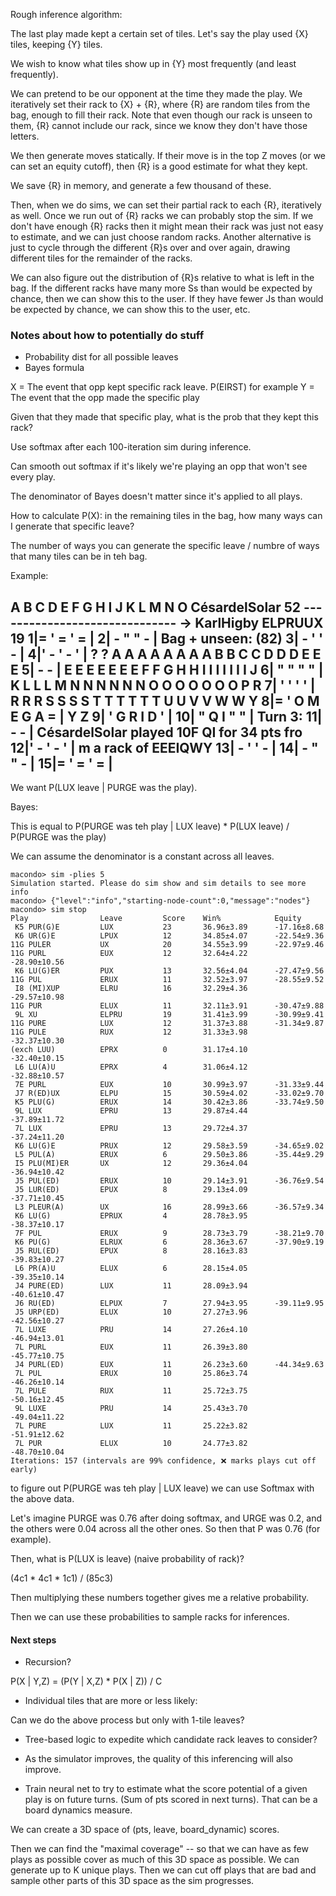 Rough inference algorithm:

The last play made kept a certain set of tiles. Let's say the play used {X} tiles, keeping {Y} tiles.

We wish to know what tiles show up in {Y} most frequently (and least frequently).

We can pretend to be our opponent at the time they made the play. We iteratively set their rack to {X} + {R}, where {R} are random tiles from the bag, enough to fill their rack. Note that even though our rack is unseen to them, {R} cannot include our rack, since we know they don't have those letters.

We then generate moves statically. If their move is in the top Z moves (or we can set an equity cutoff), then {R} is a good estimate for what they kept.

We save {R} in memory, and generate a few thousand of these.

Then, when we do sims, we can set their partial rack to each {R}, iteratively as well. Once we run out of {R} racks we can probably stop the sim. If we don't have enough {R} racks then it might mean their rack was just not easy to estimate, and we can just choose random racks. Another alternative is just to cycle through the different {R}s over and over again, drawing different tiles for the remainder of the racks.

We can also figure out the distribution of {R}s relative to what is left in the bag. If the different racks have many more Ss than would be expected by chance, then we can show this to the user. If they have fewer Js than would be expected by chance, we can show this to the user, etc.

### Notes about how to potentially do stuff

- Probability dist for all possible leaves
- Bayes formula

X = The event that opp kept specific rack leave. P(EIRST) for example
Y = The event that the opp made the specific play

Given that they made that specific play, what is the prob that they kept this rack?

Use softmax after each 100-iteration sim during inference.

Can smooth out softmax if it's likely we're playing an opp that won't see every play.

The denominator of Bayes doesn't matter since it's applied to all plays.

How to calculate P(X): in the remaining tiles in the bag, how many ways can I generate that specific leave?


The number of ways you can generate the specific leave / numbre of ways that many tiles can be in teh bag.


Example:

   A B C D E F G H I J K L M N O               CésardelSolar            52
   ------------------------------    ->            KarlHigby  ELPRUUX   19
 1|=     '       =       '     = |
 2|  -       "       "       -   |   Bag + unseen: (82)
 3|    -       '   '       -     |
 4|'     -       '       -     ' |   ? ? A A A A A A A A B B C C D D D E E E
 5|        -           -         |   E E E E E E E F F G H H I I I I I I I J
 6|  "       "       "       "   |   K L L L M N N N N N N O O O O O O O P R
 7|    '       '   '       '     |   R R R S S S S T T T T T T U U V V W W Y
 8|=     '       O M E G A     = |   Y Z
 9|    '       G R I D     '     |
10|  "       Q I     "       "   |   Turn 3:
11|        -           -         |   CésardelSolar played 10F QI for 34 pts fro
12|'     -       '       -     ' |   m a rack of EEEIQWY
13|    -       '   '       -     |
14|  -       "       "       -   |
15|=     '       =       '     = |
   ------------------------------

We want P(LUX leave | PURGE was the play).

Bayes:

This is equal to P(PURGE was teh play | LUX leave) * P(LUX leave) / P(PURGE was the play)

We can assume the denominator is a constant across all leaves.

```
macondo> sim -plies 5
Simulation started. Please do sim show and sim details to see more info
macondo> {"level":"info","starting-node-count":0,"message":"nodes"}
macondo> sim stop
Play                Leave         Score    Win%            Equity
 K5 PUR(G)E         LUX           23       36.96±3.89      -17.16±8.68
 K6 UR(G)E          LPUX          12       34.85±4.07      -22.54±9.36
11G PULER           UX            20       34.55±3.99      -22.97±9.46
11G PURL            EUX           12       32.64±4.22      -28.90±10.56
 K6 LU(G)ER         PUX           13       32.56±4.04      -27.47±9.56
11G PUL             ERUX          11       32.52±3.97      -28.55±9.52
 I8 (MI)XUP         ELRU          16       32.29±4.36      -29.57±10.98
11G PUR             ELUX          11       32.11±3.91      -30.47±9.88
 9L XU              ELPRU         19       31.41±3.99      -30.99±9.41
11G PURE            LUX           12       31.37±3.88      -31.34±9.87
11G PULE            RUX           12       31.33±3.98      -32.37±10.30
(exch LUU)          EPRX          0        31.17±4.10      -32.40±10.15
 L6 LU(A)U          EPRX          4        31.06±4.12      -32.88±10.57
 7E PURL            EUX           10       30.99±3.97      -31.33±9.44
 J7 R(ED)UX         ELPU          15       30.59±4.02      -33.02±9.70
 K5 PLU(G)          ERUX          14       30.42±3.86      -33.74±9.50
 9L LUX             EPRU          13       29.87±4.44      -37.89±11.72
 7L LUX             EPRU          13       29.72±4.37      -37.24±11.20
 K6 LU(G)E          PRUX          12       29.58±3.59      -34.65±9.02
 L5 PUL(A)          ERUX          6        29.50±3.86      -35.44±9.29
 I5 PLU(MI)ER       UX            12       29.36±4.04      -36.94±10.42
 J5 PUL(ED)         ERUX          10       29.14±3.91      -36.76±9.54
 J5 LUR(ED)         EPUX          8        29.13±4.09      -37.71±10.45
 L3 PLEUR(A)        UX            16       28.99±3.66      -36.57±9.34
 K6 LU(G)           EPRUX         4        28.78±3.95      -38.37±10.17
 7F PUL             ERUX          9        28.73±3.79      -38.21±9.70
 K6 PU(G)           ELRUX         6        28.36±3.67      -37.90±9.19
 J5 RUL(ED)         EPUX          8        28.16±3.83      -39.83±10.27
 L6 PR(A)U          ELUX          6        28.15±4.05      -39.35±10.14
 J4 PURE(ED)        LUX           11       28.09±3.94      -40.61±10.47
 J6 RU(ED)          ELPUX         7        27.94±3.95      -39.11±9.95
 J5 URP(ED)         ELUX          10       27.27±3.96      -42.56±10.27
 7L LUXE            PRU           14       27.26±4.10      -46.94±13.01
 7L PURL            EUX           11       26.39±3.80      -45.77±10.75
 J4 PURL(ED)        EUX           11       26.23±3.60      -44.34±9.63
 7L PUL             ERUX          10       25.86±3.74      -46.26±10.14
 7L PULE            RUX           11       25.72±3.75      -50.16±12.45
 9L LUXE            PRU           14       25.43±3.70      -49.04±11.22
 7L PURE            LUX           11       25.22±3.82      -51.91±12.62
 7L PUR             ELUX          10       24.77±3.82      -48.70±10.04
Iterations: 157 (intervals are 99% confidence, ❌ marks plays cut off early)
```

to figure out P(PURGE was teh play | LUX leave) we can use Softmax with the above data.

Let's imagine PURGE was 0.76 after doing softmax, and URGE was 0.2, and the others were 0.04 across all the other ones. So then that P was 0.76 (for example).

Then, what is P(LUX is leave) (naive probability of rack)?

(4c1 * 4c1 * 1c1) / (85c3)

Then multiplying these numbers together gives me a relative probability.

Then we can use these probabilities to sample racks for inferences.

#### Next steps
- Recursion?

P(X | Y,Z) = (P(Y | X,Z) * P(X | Z)) / C

- Individual tiles that are more or less likely:

Can we do the above process but only with 1-tile leaves?

- Tree-based logic to expedite which candidate rack leaves to consider?

- As the simulator improves, the quality of this inferencing will also improve.

- Train neural net to try to estimate what the score potential of a given play is on future turns. (Sum of pts scored in next turns). That can be a board dynamics measure.

We can create a 3D space of (pts, leave, board_dynamic) scores.

Then we can find the "maximal coverage" -- so that we can have as few plays as possible cover as much of this 3D space as possible. We can generate up to K unique plays. Then we can cut off plays that are bad and sample other parts of this 3D space as the sim progresses.